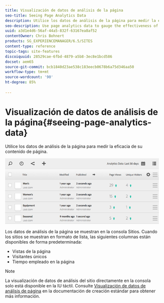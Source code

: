 ```yaml
---
title: Visualización de datos de análisis de la página
seo-title: Seeing Page Analytics Data
description: Utilice los datos de análisis de la página para medir la eficacia de su contenido de página.
seo-description: Use page analytics data to gauge the effectiveness of their page content.
uuid: a3d1e4d6-56af-44a5-832f-63167ea8af52
contentOwner: Chris Bohnert
products: SG_EXPERIENCEMANAGER/6.5/SITES
content-type: reference
topic-tags: site-features
discoiquuid: 28529cae-6fbd-4879-a5b8-3ec8e1bcd586
docset: aem65
source-git-commit: bcb1840d23ae538c183eecb0678b6a75d346aa50
workflow-type: tm+mt
source-wordcount: '90'
ht-degree: 85%

---
```



# Visualización de datos de análisis de la página{#seeing-page-analytics-data}

Utilice los datos de análisis de la página para medir la eficacia de su contenido de página.

![chlimage_1-80](assets/chlimage_1-80.png)

Los datos de análisis de la página se muestran en la consola Sitios. Cuando los sitios se muestran en formato de lista, las siguientes columnas están disponibles de forma predeterminada:

* Vistas de la página
* Visitantes únicos
* Tiempo empleado en la página

>[!NOTE]
>
>La visualización de datos de análisis del sitio directamente en la consola solo está disponible en la IU táctil. Consulte [Visualización de datos de análisis de página](/help/sites-authoring/page-analytics-using.md) en la documentación de creación estándar para obtener más información.
